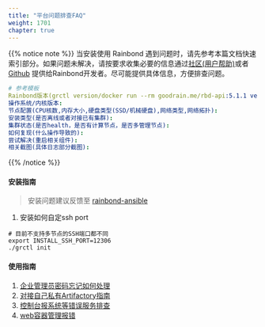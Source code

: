 ```yaml
---
title: "平台问题排查FAQ"
weight: 1701
chapter: true
---
```


{{% notice note %}}
当安装使用 Rainbond 遇到问题时，请先参考本篇文档快速索引部分。如果问题未解决，请按要求收集必要的信息通过[社区(用户帮助)](https://t.goodrain.com/)或者[Github](https://github.com/goodrain) 提供给Rainbond开发者。尽可能提供具体信息，方便排查问题。

```yaml
# 参考模板
Rainbond版本(grctl version/docker run --rm goodrain.me/rbd-api:5.1.1 version):
操作系统/内核版本:
节点配置(CPU核数,内存大小,硬盘类型(SSD/机械硬盘),网络类型,网络拓扑):
安装类型(是否离线或者对接已有集群):
集群状态(是否health，是否有计算节点，是否多管理节点):
如何复现(什么操作导致的):
尝试解决(重启相关组件): 
相关截图(具体日志部分截图):
```
{{% /notice %}}

#### 安装指南

> 安装问题建议反馈至 [rainbond-ansible](https://github.com/goodrain/rainbond-ansible.git)

1. 安装如何自定ssh port

```
# 目前不支持多节点的SSH端口都不同
export INSTALL_SSH_PORT=12306
./grctl init
```

#### 使用指南

1. [企业管理员密码忘记如何处理](/user-operations/op-guide/reset_enterprise_password/)
2. [对接自己私有Artifactory指南](/user-operations/op-guide/op-repo/)
3. [控制台报系统等错误服务排查](/user-operations/op-guide/console_error/)
4. [web容器管理报错](/user-operations/op-guide/error_dialing_backend/)

<!--
1. 集群是否正常（grctl node list）
2. 应用是否正常  (grctl service get <应用概览url>)
3. 应用监听端口是否正确，是否开启了健康检测，持久化目录是否设置正确
4. 集群状态
5. 操作流程，能否复现
6. 是否尝试过更新部分组件的镜像，是否有效
7. 当前正在进行什么操作
8. 最近一段时间的网络/IO监控数据是否有异常
9. 系统异常是哪个接口报错,提供rbd-app-ui日志(`/opt/rainbond/logs/rbd-app-ui/goodrain.log`)

-->